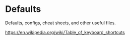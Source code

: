 # Defaults
Defaults, configs, cheat sheets, and other useful files.

https://en.wikipedia.org/wiki/Table_of_keyboard_shortcuts
